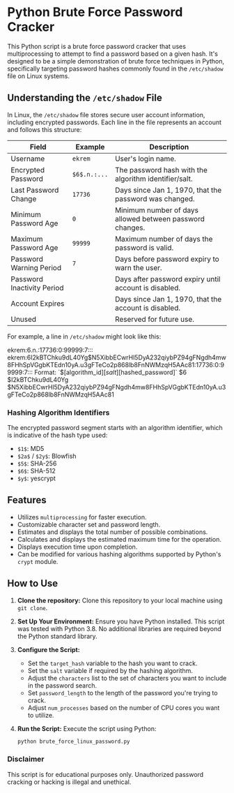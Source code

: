 # Python Brute Force Password Cracker

This Python script is a brute force password cracker that uses multiprocessing to attempt to find a password based on a given hash. It's designed to be a simple demonstration of brute force techniques in Python, specifically targeting password hashes commonly found in the `/etc/shadow` file on Linux systems.

## Understanding the `/etc/shadow` File

In Linux, the `/etc/shadow` file stores secure user account information, including encrypted passwords. Each line in the file represents an account and follows this structure:

| Field                | Example          | Description                                          |
|----------------------|------------------|------------------------------------------------------|
| Username             | `ekrem`           | User's login name.                                   |
| Encrypted Password   | `$6$.n.:...`     | The password hash with the algorithm identifier/salt. |
| Last Password Change | `17736`          | Days since Jan 1, 1970, that the password was changed.|
| Minimum Password Age | `0`              | Minimum number of days allowed between password changes.|
| Maximum Password Age | `99999`          | Maximum number of days the password is valid.        |
| Password Warning Period | `7`           | Days before password expiry to warn the user.        |
| Password Inactivity Period | ` `         | Days after password expiry until account is disabled.|
| Account Expires      | ` `              | Days since Jan 1, 1970, that the account is disabled.|
| Unused               | ` `              | Reserved for future use.                             |

For example, a line in `/etc/shadow` might look like this:

ekrem:$6$.n.:17736:0:99999:7:::
ekrem:$6$I2kBTChku9dL40Yg$N5XibbECwrHl5DyA232qiybPZ94gFNgdh4mw8FHhSpVGgbKTEdn10yA.u3gFTeCo2p868lb8FnNWMzqH5AAc81:17736:0:99999:7:::
Format: `$[algorithm_id]$[salt]$[hashed_password]`
$6  $I2kBTChku9dL40Yg  $N5XibbECwrHl5DyA232qiybPZ94gFNgdh4mw8FHhSpVGgbKTEdn10yA.u3gFTeCo2p868lb8FnNWMzqH5AAc81


### Hashing Algorithm Identifiers

The encrypted password segment starts with an algorithm identifier, which is indicative of the hash type used:

- `$1$`: MD5
- `$2a$` / `$2y$`: Blowfish
- `$5$`: SHA-256
- `$6$`: SHA-512
- `$y$`: yescrypt

## Features

- Utilizes `multiprocessing` for faster execution.
- Customizable character set and password length.
- Estimates and displays the total number of possible combinations.
- Calculates and displays the estimated maximum time for the operation.
- Displays execution time upon completion.
- Can be modified for various hashing algorithms supported by Python's `crypt` module.

## How to Use

1. **Clone the repository:**
   Clone this repository to your local machine using `git clone`.

2. **Set Up Your Environment:**
   Ensure you have Python installed. This script was tested with Python 3.8. No additional libraries are required beyond the Python standard library.

3. **Configure the Script:**
   - Set the `target_hash` variable to the hash you want to crack.
   - Set the `salt` variable if required by the hashing algorithm.
   - Adjust the `characters` list to the set of characters you want to include in the password search.
   - Set `password_length` to the length of the password you're trying to crack.
   - Adjust `num_processes` based on the number of CPU cores you want to utilize.

4. **Run the Script:**
   Execute the script using Python:

   ```bash
   python brute_force_linux_password.py


### Disclaimer
This script is for educational purposes only. Unauthorized password cracking or hacking is illegal and unethical.


